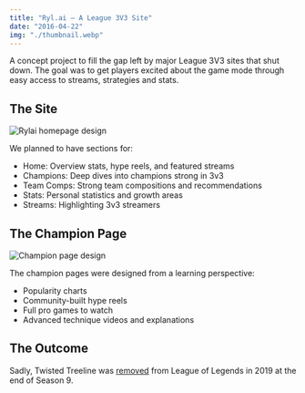 ```yaml
---
title: "Ryl.ai – A League 3V3 Site"
date: "2016-04-22"
img: "./thumbnail.webp"
---
```


A concept project to fill the gap left by major League 3V3 sites that shut down. The goal was to get players excited about the game mode through easy access to streams, strategies and stats.

## The Site

![Rylai homepage design](./home-page.webp)

We planned to have sections for:
- Home: Overview stats, hype reels, and featured streams
- Champions: Deep dives into champions strong in 3v3
- Team Comps: Strong team compositions and recommendations
- Stats: Personal statistics and growth areas
- Streams: Highlighting 3v3 streamers

## The Champion Page

![Champion page design](./champion-page.webp)

The champion pages were designed from a learning perspective:
- Popularity charts
- Community-built hype reels
- Full pro games to watch
- Advanced technique videos and explanations

## The Outcome

Sadly, Twisted Treeline was [removed](https://leagueoflegends.fandom.com/wiki/Twisted_Treeline) from League of Legends in 2019 at the end of Season 9.